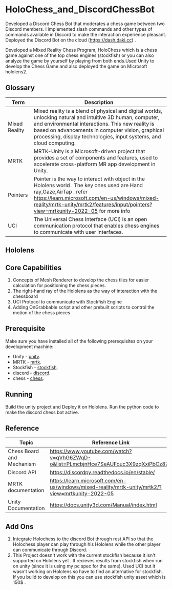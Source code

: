 # HoloChess_and_DiscordChessBot

Developed a Discord Chess Bot that moderates a chess game between two Discord members. 
I implemented slash commands and other types of commands available in Discord to make the interaction experience pleasant.
Deployed the Discord Bot on the cloud (https://dash.daki.cc) . 

Developed a Mixed Reality Chess Program, HoloChess which is a chess game against one of the top chess engines (stockfish) or you can also analyze the game by yourself by playing from both ends.Used Unity to develop the Chess Game and also deployed the game on Microsoft hololens2.

## Glossary
| Term      | Description |
| ----------- | ----------- |
| Mixed Reality    | Mixed reality is a blend of physical and digital worlds, unlocking natural and intuitive 3D human, computer, and environmental interactions. This new reality is based on advancements in computer vision, graphical processing, display technologies, input systems, and cloud computing.   |
| MRTK    | MRTK-Unity is a Microsoft-driven project that provides a set of components and features, used to accelerate cross-platform MR app development in Unity.  |
| Pointers | Pointer is the way to interact with object in the Hololens world . The key ones used are Hand ray,Gaze,AirTap . refer https://learn.microsoft.com/en-us/windows/mixed-reality/mrtk-unity/mrtk2/features/input/pointers?view=mrtkunity-2022-05 for more info|
| UCI    | The Universal Chess Interface (UCI) is an open communication protocol that enables chess engines to communicate with user interfaces. |

## Hololens
<add image of hololens>

## Core Capabilities
1. Concepts of Mesh Renderer to develop the chess tiles for easier calculation for positioning the chess pieces.
2. The right-hand ray of the Hololens as the way of interaction with the chessboard
3. UCI Protocol to communicate with Stockfish Engine 
4. Adding OnGrabbable script and other prebuilt scripts to control the motion of the chess pieces

## Prerequisite
Make sure you have installed all of the following prerequisites on your development machine:
* Unity - [unity](https://unity.com/download).
* MRTK - [mrtk](https://hololabinc.github.io/MixedRealityToolkit-Unity/Documentation/Installation.html).
* Stockfish - [stockfish](https://stockfishchess.org).
* discord - [discord](https://discordpy.readthedocs.io/en/stable/).
* chess - [chess](https://discordpy.readthedocs.io/en/stable/).

## Running
Build the unity project and Deploy it on Hololens.
Run the python code to make the discord chess bot active.

<add image of your hololens proj>

## Reference


| Topic      | Reference Link |
| ----------- | ----------- |
| Chess Board and Mechanism | https://www.youtube.com/watch?v=qVhG6ZWqD-o&list=PLmcbjnHce7SeAUFouc3X9zqXxiPbCz8Zp |
| Discord API | https://discordpy.readthedocs.io/en/stable/ |
| MRTK documentation | https://learn.microsoft.com/en-us/windows/mixed-reality/mrtk-unity/mrtk2/?view=mrtkunity-2022-05  |
| Unity Documentation | https://docs.unity3d.com/Manual/index.html |



## Add Ons
1) Integrate Holochess to the discord Bot through rest API so that the Holochess player can play through his Hololens while the other player can communicate through Discord.
2) This Project doesn't work with the current stockfish because it isn't supported on Hololens yet . It recieves results from stockfish when run on unity (since it is using my pc spec for the same). Used UCI but it wasn't working on Hololens so have to find an alternative for stockfish. If you build to develop on this you can use stockfish unity asset which is 150$ .






















